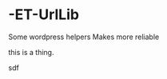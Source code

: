# -ET-UrlLib
Some wordpress helpers
Makes more reliable
    
    
  
  this is a thing. 
  
 
 
sdf
 
